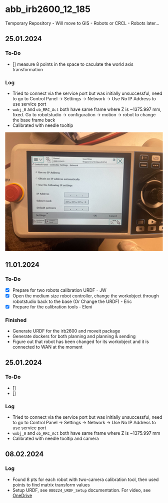 # abb_irb2600_12_185
Temporary Repository - Will move to GIS - Robots or CRCL - Robots later...

## 25.01.2024
### To-Do
- [] measure 8 points in the space to caculate the world axis transformation

### Log
- Tried to connect via the service port but was initially unsuccessful, need to go to Control Panel -> Settings -> Network -> Use No IP Address to use service port
- `wobj_0` and `ob_RRC_Act` both have same frame where Z is ~1375.997 mm, fixed. Go to robotstudio -> configuration -> motion -> robot to  change the base frame back
- Calibrated with needle tooltip
<img src="3_documentation/ip.jpg" alt="image" style="zoom:50%;" /> 

## 11.01.2024
### To-Do
- [X] Prepare for two robots calibration URDF - JW
- [X] Open the medium size robot controller, change the workobject through robotstudio back to the base (Or Change the URDF) - Eric
- [X] Prepare for the calibration tools - Eleni
### Finished
- Generate URDF for the irb2600 and moveit package
- Generate dockers for both planning and planning & sending
- Figure out that robot has been changed for its workobject and it is connected to WAN at the moment

## 25.01.2024
### To-Do
- [] 
- []
### Log
- Tried to connect via the service port but was initially unsuccessful, need to go to Control Panel -> Settings -> Network -> Use No IP Address to use service port
- `wobj_0` and `ob_RRC_Act` both have same frame where Z is ~1375.997 mm
- Calibrated with needle tooltip and camera

## 08.02.2024
### Log
- Found 8 pts for each robot with two-camera calibration tool, then used points to find matrix transform values
- Setup URDF, see `080224_URDF_Setup` documentation. For video, see [OneDrive](https://epflch.sharepoint.com/:f:/s/ENAC-CRCL/ElpBoSZGSYlPmsWXrB_2PycBLaWoKR6H7JITN1QzPBjTHQ?e=mwP6jv)

